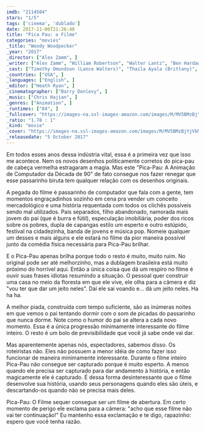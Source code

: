 ```yaml
---
imdb: "2114504"
stars: "1/5"
tags: ['cinema', 'dublado']
date: 2017-11-06T21:26:48
title: "Pica Pau: o Filme"
categories: "movies"
_title: "Woody Woodpecker"
_year: "2017"
_director: ["Alex Zamm", ]
_writer: ["Alex Zamm", "William Robertson", "Walter Lantz", "Ben Hardaway", "Daniel Altiere", "Steven Altiere", ]
_cast: ["Timothy Omundson (Lance Walters)", "Thaila Ayala (Brittany)", "Eric Bauza (Woody Woodpecker)", "Graham Verchere (Tommy Walters)", "Jordana Largy (Samantha Bartlett)", "Scott McNeil (Nate Grimes)", "Adrian Glynn McMorran (Ottis Grimes)", "Chelsea Miller (Jill Ferguson)", "Jakob Davies (Lyle)", ]
_countries: ["USA", ]
_languages: ["English", ]
_editor: ["Heath Ryan", ]
_cinematographer: ["Barry Donlevy", ]
_music: ["Chris Hajian", ]
_genres: ["Animation", ]
_runtimes: ["84", ]
_fullcover: "https://images-na.ssl-images-amazon.com/images/M/MV5BMzBjYjVkM2UtMGZlNC00ODUzLWJjYjktNGNhOTA0YWY5MGFlXkEyXkFqcGdeQXVyNzAwNjY1NTc@.jpg"
_ratio: "1.78 : 1"
_kind: "movie"
_cover: "https://images-na.ssl-images-amazon.com/images/M/MV5BMzBjYjVkM2UtMGZlNC00ODUzLWJjYjktNGNhOTA0YWY5MGFlXkEyXkFqcGdeQXVyNzAwNjY1NTc@._V1._SX95_SY140_.jpg"
_releasedate: "5 October 2017"
---
```

Em todos esses anos dessa indústria vital, essa é a primeira vez que isso me acontece. Nem os novos desenhos politicamente corretos do pica-pau de cabeça vermelha estragaram a magia. Mas este "Pica-Pau: A Animação de Computador da Década de 90" de fato consegue nos fazer renegar que esse passarinho biruta tem qualquer relação com os desenhos originais.

A pegada do filme é passarinho de computador que fala com a gente, tem momentos engraçadinhos sozinho em cena pra vender um conceito mercadológico e uma história requentada com todos os clichês possíveis sendo mal utilizados. Pais separados, filho abandonado, namorada mais jovem do pai (que é burra e fútil), especulação imobiliária, poder dos ricos sobre os pobres, dupla de capangas estilo um esperto e outro estúpido, festival na cidadezinha, banda de jovens e música pop. Nomeie qualquer um desses e mais alguns e ele estará no filme da pior maneira possível junto da comédia física necessária para Pica-Pau brilhar.

E o Pica-Pau apenas brilha porque todo o resto é muito, muito ruim. No original pode ser até melhorzinho, mas a dublagem brasileira está muito próximo do horrível aqui. Então a única coisa que dá um respiro no filme é ouvir suas frases idiotas resumindo a situação. O pessoal quer construir uma casa no meio da floresta em que ele vive, ele olha para a câmera e diz "vou ter que dar um jeito neles". Daí ele sai voando e... dá um jeito neles. Ha ha ha.

A melhor piada, construída com tempo suficiente, são as inúmeras noites em que vemos o pai tentando dormir com o som de picadas do passarinho que nunca dorme. Note como o humor do pai se altera a cada novo momento. Essa é a única progressão minimamente interessante do filme inteiro. O resto é um bolo de previsibilidade que você já sabe onde vai dar.

Mas aparentemente apenas nós, espectadores, sabemos disso. Os roteiristas não. Eles não possuem a menor idéia de como fazer isso funcionar de maneira minimamente interessante. Durante o filme inteiro Pica-Pau não consegue ser capturado porque é muito esperto. A menos quando ele precisa ser capturado para dar andamento à história, e então magicamente ele é capturado. É dessa forma desinteressante que o filme desenvolve sua história, usando seus personagens quando eles são úteis, e descartando-os quando não se precisa mais deles.

Pica-Pau: O Filme sequer consegue ser um filme de abertura. Em certo momento de perigo ele exclama para a câmera: "acho que esse filme não vai ter continuação!" Eu mantenho essa exclamação e te digo, rapazinho: espero que você tenha razão.
